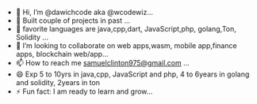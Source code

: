 - 👋 Hi, I’m @dawichcode aka @wcodewiz...
- 👀 Built couple of projects in past ...
- 🌱 favorite languages are java,cpp,dart, JavaScript,php, golang,Ton, Solidity ...
- 💞️ I’m looking to collaborate on web apps,wasm, mobile app,finance apps, blockchain web/app...
- 📫 How to reach me samuelclinton975@gmail.com ...
- 😄 Exp 5 to 10yrs in java,cpp, JavaScript and php, 4 to 6years in golang and solidity, 2years in ton
- ⚡ Fun fact: I am ready to learn and grow...

<!---
dawichcode/dawichcode is a ✨ special ✨ repository because its `README.md` (this file) appears on your GitHub profile.
You can click the Preview link to take a look at your changes.
--->
